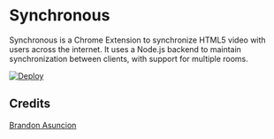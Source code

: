 # Synchronous

Synchronous is a Chrome Extension to synchronize HTML5 video with users across the internet. It uses a Node.js backend to maintain synchronization between clients, with support for multiple rooms.

[![Deploy](https://www.herokucdn.com/deploy/button.svg)](https://heroku.com/deploy)

## Credits
[Brandon Asuncion](mailto:me@brandonasuncion.tech)  